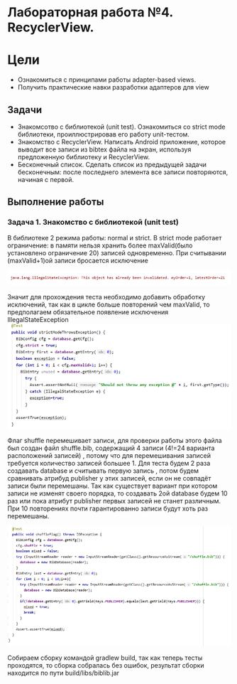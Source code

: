 # Лабораторная работа №4. RecyclerView.
# Цели
* Ознакомиться с принципами работы adapter-based views.
* Получить практические навки разработки адаптеров для view
## Задачи
* Знакомсотво с библиотекой (unit test).
Ознакомиться со strict mode библиотеки, проиллюстрировав его работу unit-тестом.
* Знакомство с RecyclerView.
Написать Android приложение, которое выводит все записи из bibtex файла на экран, используя предложенную библиотеку и RecyclerView.
* Бесконечный список.
Сделать список из предыдущей задачи бесконечным: после последнего элемента все записи повторяются, начиная с первой.
## Выполнение работы
### Задача 1. Знакомство с библиотекой (unit test)
В библиотеке 2 режима работы: normal и strict. В strict mode работает ограничение: в памяти нельзя хранить более maxValid(было установлено ограничение 20) записей одновременно.
При считывании (maxValid+1)ой записи бросается исключение

![](https://github.com/SukhachevN/AndroidLab4/blob/main/img/exception.png)

Значит для прохождения теста необходимо добавить обработку исключений, так как в цикле больше повторений чем maxValid, то предполагаем обязательное появление исключения IllegalStateException
![](https://github.com/SukhachevN/AndroidLab4/blob/main/img/strict.png)

Флаг shuffle перемешивает записи, для проверки работы этого файла был создан файл shuffle.bib, содержащий 4 записи (4!=24 варианта расположений записей) , потому что для перемешивания записей требуется количество записей большее 1. Для теста будем 2 раза создавать database и считывать первую запись , потом будем сравнивать атрибуд publisher у этих записей, если он не совпадёт записи были перемешаны. Так как существует вариант при котором записи не изменят своего порядка, то создавать 2ой database будем 10 раз или пока атрибут publisher первых записей не станет различным. При 10 повторениях почти гарантированно записи будут хоть раз перемешаны.

![](https://github.com/SukhachevN/AndroidLab4/blob/main/img/shuffle.png)

Собираем сборку командой gradlew build, так как теперь тесты проходятся, то сборка собралась без ошибок, результат сборки находится по пути build/libs/biblib.jar
